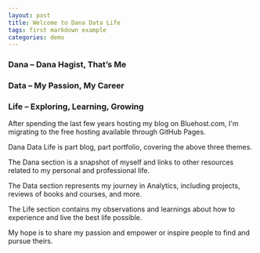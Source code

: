 ```yaml
---
layout: post
title: Welcome to Dana Data Life
tags: first markdown example
categories: demo
---
```


### Dana – Dana Hagist, That’s Me
### Data – My Passion, My Career
### Life – Exploring, Learning, Growing

After spending the last few years hosting my blog on Bluehost.com, I'm migrating to the free hosting available through GitHub Pages.

Dana Data Life is part blog, part portfolio, covering the above three themes.

The Dana section is a snapshot of myself and links to other resources related to my personal and professional life.

The Data section represents my journey in Analytics, including projects, reviews of books and courses, and more.

The Life section contains my observations and learnings about how to experience and live the best life possible.

My hope is to share my passion and empower or inspire people to find and pursue theirs.
